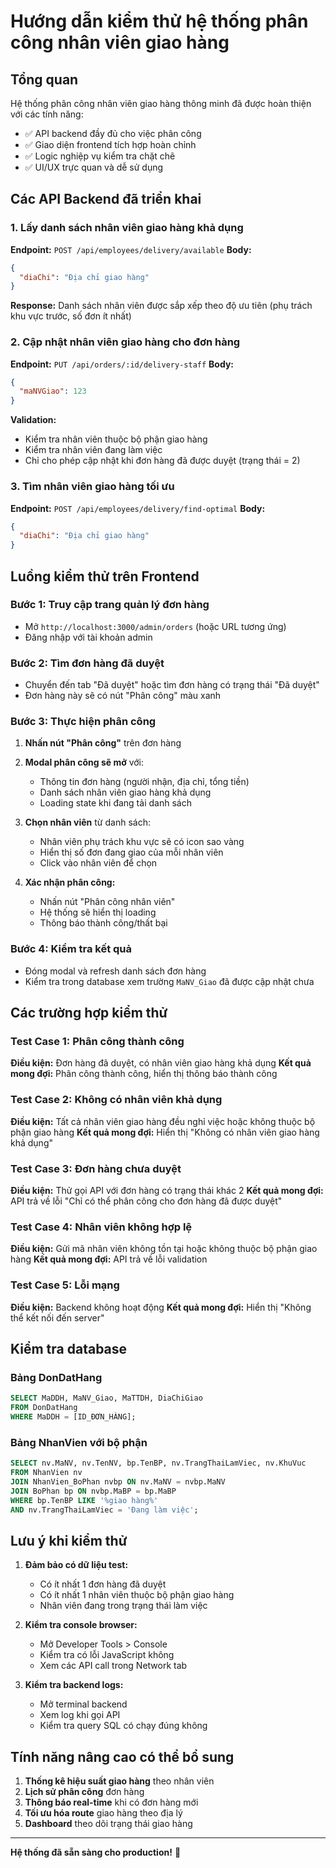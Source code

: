 # Hướng dẫn kiểm thử hệ thống phân công nhân viên giao hàng

## Tổng quan
Hệ thống phân công nhân viên giao hàng thông minh đã được hoàn thiện với các tính năng:
- ✅ API backend đầy đủ cho việc phân công
- ✅ Giao diện frontend tích hợp hoàn chỉnh
- ✅ Logic nghiệp vụ kiểm tra chặt chẽ
- ✅ UI/UX trực quan và dễ sử dụng

## Các API Backend đã triển khai

### 1. Lấy danh sách nhân viên giao hàng khả dụng
**Endpoint:** `POST /api/employees/delivery/available`
**Body:** 
```json
{
  "diaChi": "Địa chỉ giao hàng"
}
```
**Response:** Danh sách nhân viên được sắp xếp theo độ ưu tiên (phụ trách khu vực trước, số đơn ít nhất)

### 2. Cập nhật nhân viên giao hàng cho đơn hàng
**Endpoint:** `PUT /api/orders/:id/delivery-staff`
**Body:**
```json
{
  "maNVGiao": 123
}
```
**Validation:** 
- Kiểm tra nhân viên thuộc bộ phận giao hàng
- Kiểm tra nhân viên đang làm việc
- Chỉ cho phép cập nhật khi đơn hàng đã được duyệt (trạng thái = 2)

### 3. Tìm nhân viên giao hàng tối ưu
**Endpoint:** `POST /api/employees/delivery/find-optimal`
**Body:**
```json
{
  "diaChi": "Địa chỉ giao hàng"
}
```

## Luồng kiểm thử trên Frontend

### Bước 1: Truy cập trang quản lý đơn hàng
- Mở `http://localhost:3000/admin/orders` (hoặc URL tương ứng)
- Đăng nhập với tài khoản admin

### Bước 2: Tìm đơn hàng đã duyệt
- Chuyển đến tab "Đã duyệt" hoặc tìm đơn hàng có trạng thái "Đã duyệt"
- Đơn hàng này sẽ có nút "Phân công" màu xanh

### Bước 3: Thực hiện phân công
1. **Nhấn nút "Phân công"** trên đơn hàng
2. **Modal phân công sẽ mở** với:
   - Thông tin đơn hàng (người nhận, địa chỉ, tổng tiền)
   - Danh sách nhân viên giao hàng khả dụng
   - Loading state khi đang tải danh sách

3. **Chọn nhân viên** từ danh sách:
   - Nhân viên phụ trách khu vực sẽ có icon sao vàng
   - Hiển thị số đơn đang giao của mỗi nhân viên
   - Click vào nhân viên để chọn

4. **Xác nhận phân công:**
   - Nhấn nút "Phân công nhân viên"
   - Hệ thống sẽ hiển thị loading
   - Thông báo thành công/thất bại

### Bước 4: Kiểm tra kết quả
- Đóng modal và refresh danh sách đơn hàng
- Kiểm tra trong database xem trường `MaNV_Giao` đã được cập nhật chưa

## Các trường hợp kiểm thử

### Test Case 1: Phân công thành công
**Điều kiện:** Đơn hàng đã duyệt, có nhân viên giao hàng khả dụng
**Kết quả mong đợi:** Phân công thành công, hiển thị thông báo thành công

### Test Case 2: Không có nhân viên khả dụng
**Điều kiện:** Tất cả nhân viên giao hàng đều nghỉ việc hoặc không thuộc bộ phận giao hàng
**Kết quả mong đợi:** Hiển thị "Không có nhân viên giao hàng khả dụng"

### Test Case 3: Đơn hàng chưa duyệt
**Điều kiện:** Thử gọi API với đơn hàng có trạng thái khác 2
**Kết quả mong đợi:** API trả về lỗi "Chỉ có thể phân công cho đơn hàng đã được duyệt"

### Test Case 4: Nhân viên không hợp lệ
**Điều kiện:** Gửi mã nhân viên không tồn tại hoặc không thuộc bộ phận giao hàng
**Kết quả mong đợi:** API trả về lỗi validation

### Test Case 5: Lỗi mạng
**Điều kiện:** Backend không hoạt động
**Kết quả mong đợi:** Hiển thị "Không thể kết nối đến server"

## Kiểm tra database

### Bảng DonDatHang
```sql
SELECT MaDDH, MaNV_Giao, MaTTDH, DiaChiGiao 
FROM DonDatHang 
WHERE MaDDH = [ID_ĐƠN_HÀNG];
```

### Bảng NhanVien với bộ phận
```sql
SELECT nv.MaNV, nv.TenNV, bp.TenBP, nv.TrangThaiLamViec, nv.KhuVuc
FROM NhanVien nv
JOIN NhanVien_BoPhan nvbp ON nv.MaNV = nvbp.MaNV
JOIN BoPhan bp ON nvbp.MaBP = bp.MaBP
WHERE bp.TenBP LIKE '%giao hàng%' 
AND nv.TrangThaiLamViec = 'Đang làm việc';
```

## Lưu ý khi kiểm thử

1. **Đảm bảo có dữ liệu test:**
   - Có ít nhất 1 đơn hàng đã duyệt
   - Có ít nhất 1 nhân viên thuộc bộ phận giao hàng
   - Nhân viên đang trong trạng thái làm việc

2. **Kiểm tra console browser:**
   - Mở Developer Tools > Console
   - Kiểm tra có lỗi JavaScript không
   - Xem các API call trong Network tab

3. **Kiểm tra backend logs:**
   - Mở terminal backend
   - Xem log khi gọi API
   - Kiểm tra query SQL có chạy đúng không

## Tính năng nâng cao có thể bổ sung

1. **Thống kê hiệu suất giao hàng** theo nhân viên
2. **Lịch sử phân công** đơn hàng
3. **Thông báo real-time** khi có đơn hàng mới
4. **Tối ưu hóa route** giao hàng theo địa lý
5. **Dashboard** theo dõi trạng thái giao hàng

---

**Hệ thống đã sẵn sàng cho production!** 🚀
